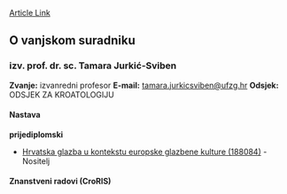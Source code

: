 [Article Link](https://www.fhs.hr/djelatnik/tamara.jurkic-sviben)

## O vanjskom suradniku
###  izv. prof. dr. sc. Tamara Jurkić-Sviben 
**Zvanje:**
izvanredni profesor 
**E-mail:**
[tamara.jurkicsviben@ufzg.hr](javascript:startMail\('ngnznew.ehvxfpviro@ashtmu.e'\);)
**Odsjek:**
ODSJEK ZA KROATOLOGIJU 
#### Nastava
**prijediplomski**
  * [Hrvatska glazba u kontekstu europske glazbene kulture (188084)](https://www.fhs.hr/predmet/hgukegk_a) - Nositelj


#### Znanstveni radovi (CroRIS)
